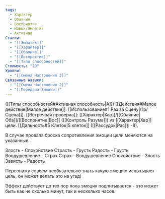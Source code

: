```yaml
---
tags:
  - Характер
  - Обаяние
  - Восприятие
  - Навык/Эмпатия
  - Активная
Ссылки:
  - "[[Эмпатия]]"
  - "[[Характер]]"
  - "[[Обаяние]]"
  - "[[Восприятие]]"
  - "[[Типы способностей]]"
Стоимость: "20"
Уровни:
  - "[[Смена Настроения 2]]"
Связанные навыки:
  - "[[Смена Настроения 2]]"
  - "[[Передача Эмоции]]"
---
```

([[Типы способностей#Активная способность|А]]) [[Действия#Малое действие|Малое действие]]. [[Использование#1 Раз за Сцену|(1р/Сцена)]]. [[Встречная проверка]]: [[Характер|Хар]]/[[Обаяние|Оба]]/[[Восприятие|Вос]] ([[Контроль Разума]]) vs [[Характер|Хар]] цели. [[Дальность#5 Клеток|5 клеток]] ([[Рассудок|Рас]]: -8). 

В случае провала броска сопротивления эмоции цели меняются на указанные. 

Злость - Спокойствие
Страсть - Грусть
Радость - Грусть
Воодушевление - Страх
Страх - Воодушевление
Спокойствие - Злость
Зависть - Радость

Персонажу совсем необязательно знать какую эмоцию испытывает цель, он может делать это на угад)

Эффект действует до тех пор пока эмоция подпитывается - это может быть как не сколько минут, так и несколько часов. 

